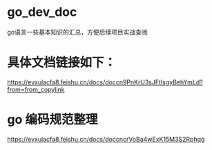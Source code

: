 # go_dev_doc
go语言一些基本知识的汇总，方便后续项目实战查阅

# 具体文档链接如下：
https://evxulacfa8.feishu.cn/docs/doccn9PnKrU3sJFtIsgyBehYmLd?from=from_copylink

# go 编码规范整理
https://evxulacfa8.feishu.cn/docs/doccncrVoBa4wExK15M3S2Rphqg
